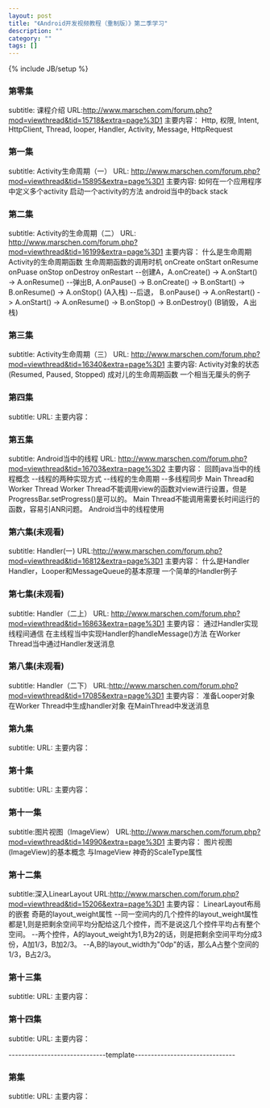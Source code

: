 ```yaml
---
layout: post
title: "《Android开发视频教程（重制版）》第二季学习"
description: ""
category: ""
tags: []
---
```

{% include JB/setup %}

### 第零集
subtitle: 课程介绍
URL:http://www.marschen.com/forum.php?mod=viewthread&tid=15718&extra=page%3D1
主要内容：
Http, 权限, Intent, HttpClient, Thread, looper, Handler, Activity, Message, HttpRequest

### 第一集
subtitle: Activity生命周期（一）
URL: http://www.marschen.com/forum.php?mod=viewthread&tid=15895&extra=page%3D1
主要内容:
如何在一个应用程序中定义多个activity
启动一个activity的方法
android当中的back stack


### 第二集
subtitle: Activity的生命周期（二）
URL: http://www.marschen.com/forum.php?mod=viewthread&tid=16199&extra=page%3D1
主要内容：
什么是生命周期
Activity的生命周期函数
生命周期函数的调用时机
onCreate onStart onResume onPuase onStop onDestroy onRestart
--创建A，A.onCreate() -> A.onStart() -> A.onResume()
--弹出B, A.onPause() -> B.onCreate() -> B.onStart() -> B.onResume() -> A.onStop() (A入栈)
--后退， B.onPause() -> A.onRestart() -> A.onStart() -> A.onResume() -> B.onStop() -> B.onDestroy() (B销毁，Ａ出栈)

### 第三集
subtitle: Activity生命周期（三）
URL: http://www.marschen.com/forum.php?mod=viewthread&tid=16340&extra=page%3D1
主要内容:
Activity对象的状态 (Resumed, Paused, Stopped)
成对儿的生命周期函数
一个相当无厘头的例子


### 第四集
subtitle: 
URL: 
主要内容：

### 第五集
subtitle: Android当中的线程 
URL: http://www.marschen.com/forum.php?mod=viewthread&tid=16703&extra=page%3D2
主要内容：
回顾java当中的线程概念
--线程的两种实现方式
--线程的生命周期
--多线程同步
Main Thread和Worker Thread
Worker Thread不能调用view的函数对view进行设置，但是ProgressBar.setProgress()是可以的。
Main Thread不能调用需要长时间运行的函数，容易引ANR问题。
Android当中的线程使用

### 第六集(未观看)
subtitle: Handler(一)
URL:http://www.marschen.com/forum.php?mod=viewthread&tid=16812&extra=page%3D1
主要内容：
什么是Handler
Handler，Looper和MessageQueue的基本原理
一个简单的Handler例子


### 第七集(未观看)
subtitle: Handler（二上）
URL: http://www.marschen.com/forum.php?mod=viewthread&tid=16863&extra=page%3D1
主要内容：
通过Handler实现线程间通信
在主线程当中实现Handler的handleMessage()方法
在Worker Thread当中通过Handler发送消息


### 第八集(未观看)
subtitle: Handler（二下）
URL:http://www.marschen.com/forum.php?mod=viewthread&tid=17085&extra=page%3D1
主要内容：
准备Looper对象
在Worker Thread中生成handler对象
在MainThread中发送消息

### 第九集
subtitle:
URL:
主要内容：


### 第十集
subtitle:
URL:
主要内容：


### 第十一集
subtitle:图片视图（ImageView）
URL:http://www.marschen.com/forum.php?mod=viewthread&tid=14990&extra=page%3D1
主要内容：
图片视图(ImageView)的基本概念
<ImageView/>与ImageView 
神奇的ScaleType属性


### 第十二集
subtitle:深入LinearLayout
URL:http://www.marschen.com/forum.php?mod=viewthread&tid=15206&extra=page%3D1
主要内容：
LinearLayout布局的嵌套
奇葩的layout_weight属性
--同一空间内的几个控件的layout_weight属性都是1,则是把剩余空间平均分配给这几个控件，而不是说这几个控件平均占有整个空间。
--两个控件，A的layout_weight为1,B为2的话，则是把剩余空间平均分成3份，A加1/3，B加2/3。
--A,B的layout_width为"0dp"的话，那么A占整个空间的1/3，B占2/3。

### 第十三集
subtitle:
URL:
主要内容：

### 第十四集
subtitle:
URL:
主要内容：



------------------------------template-------------------------------
### 第集
subtitle: 
URL:
主要内容：


